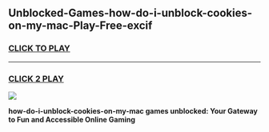 
## Unblocked-Games-how-do-i-unblock-cookies-on-my-mac-Play-Free-excif
<h3>
<a href="https://premium76.site?title=how-do-i-unblock-cookies-on-my-mac&ref=12A">CLICK TO PLAY</a></h3>
<hr>

<h3>
<a href="https://premium76.site?title=how-do-i-unblock-cookies-on-my-mac&ref=12A">CLICK 2 PLAY</a>
  
</h3>

<a href="https://premium76.site?title=how-do-i-unblock-cookies-on-my-mac&ref=12A"><img src="https://clearcache.store/games.png"></a>


**how-do-i-unblock-cookies-on-my-mac games unblocked: Your Gateway to Fun and Accessible Online Gaming**
